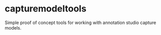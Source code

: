 # capturemodeltools
Simple proof of concept tools for working with annotation studio capture models.

